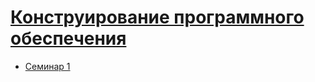 # [Конструирование программного обеспечения](https://www.hse.ru/ba/se/courses/966801921.html)

- [Семинар 1](sem01/)